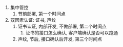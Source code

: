 1. 集中管控
	1. 节前部署, 第一个时间点
2. 双因素认证: 证书, 声纹
	1. 证书认证, 内部开发, 不做部署, 第二个时间点
		1. 证书的接口怎么确认, 客户端确认是否可以跑通
	2. 声纹, 节后, 接口确认后开发, 第三个时间点
